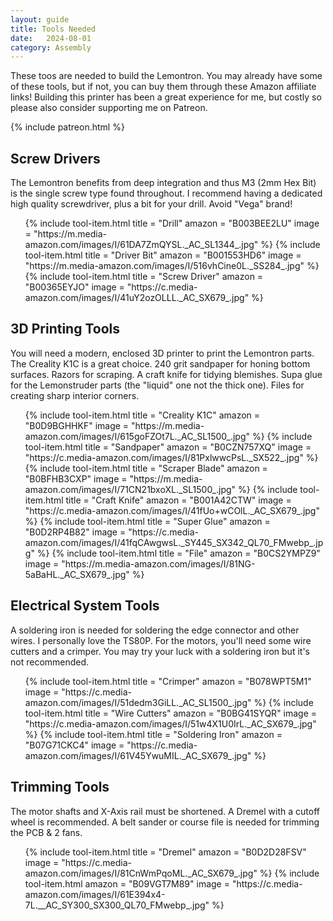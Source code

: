```yaml
---
layout: guide
title: Tools Needed
date:   2024-08-01
category: Assembly
---
```


These toos are needed to build the Lemontron. You may already have some of these tools, but if not, you can buy them
through these Amazon affiliate links! Building this printer has been a great experience for me, but costly so please
also consider supporting me on Patreon.

{% include patreon.html %}

## Screw Drivers

The Lemontron benefits from deep integration and thus M3 (2mm Hex Bit) is the single screw type found throughout. I
recommend having a dedicated high quality screwdriver, plus a bit for your drill. Avoid "Vega" brand!

<ul class="tool-links">
{% include tool-item.html
title = "Drill"
amazon = "B003BEE2LU"
image = "https://m.media-amazon.com/images/I/61DA7ZmQYSL._AC_SL1344_.jpg"
%}
{% include tool-item.html
title = "Driver Bit"
amazon = "B001553HD6"
image = "https://m.media-amazon.com/images/I/516vhCine0L._SS284_.jpg"
%}
{% include tool-item.html
title = "Screw Driver"
amazon = "B00365EYJO"
image = "https://c.media-amazon.com/images/I/41uY2ozOLLL._AC_SX679_.jpg"
%}
</ul>

## 3D Printing Tools

You will need a modern, enclosed 3D printer to print the Lemontron parts. The Creality K1C is a great choice. 240 grit
sandpaper for honing bottom surfaces. Razors for scraping. A craft knife for tidying blemishes. Supa glue for the
Lemonstruder parts (the "liquid" one not the thick one). Files for creating sharp interior corners.

<ul class="tool-links">
{% include tool-item.html
title = "Creality K1C"
amazon = "B0D9BGHHKF"
image = "https://m.media-amazon.com/images/I/615goFZOt7L._AC_SL1500_.jpg"
%}
{% include tool-item.html
title = "Sandpaper"
amazon = "B0CZN757XQ"
image = "https://c.media-amazon.com/images/I/81PxlwwcPsL._SX522_.jpg"
%}
{% include tool-item.html
title = "Scraper Blade"
amazon = "B0BFHB3CXP"
image = "https://m.media-amazon.com/images/I/71CN21bxoXL._SL1500_.jpg"
%}
{% include tool-item.html
title = "Craft Knife"
amazon = "B001A42CTW"
image = "https://c.media-amazon.com/images/I/41fUo+wCOlL._AC_SX679_.jpg"
%}
{% include tool-item.html
title = "Super Glue"
amazon = "B0D2RP4B82"
image = "https://c.media-amazon.com/images/I/41fqCAwgwsL._SY445_SX342_QL70_FMwebp_.jpg"
%}
{% include tool-item.html
title = "File"
amazon = "B0CS2YMPZ9"
image = "https://m.media-amazon.com/images/I/81NG-5aBaHL._AC_SX679_.jpg"
%}
</ul>

## Electrical System Tools

A soldering iron is needed for soldering the edge connector and other wires. I personally love the TS80P. For the
motors, you'll need some wire cutters and a crimper. You may try your luck with a soldering iron but
it's not recommended.

<ul class="tool-links">
{% include tool-item.html
title = "Crimper"
amazon = "B078WPT5M1"
image = "https://c.media-amazon.com/images/I/51dedm3GiLL._AC_SL1500_.jpg"
%}
{% include tool-item.html
title = "Wire Cutters"
amazon = "B0BG41SYQR"
image = "https://c.media-amazon.com/images/I/51w4X1U0IrL._AC_SX679_.jpg"
%}
{% include tool-item.html
title = "Soldering Iron"
amazon = "B07G71CKC4"
image = "https://c.media-amazon.com/images/I/61V45YwuMIL._AC_SX679_.jpg"
%}

</ul>

## Trimming Tools

The motor shafts and X-Axis rail must be shortened. A Dremel with a cutoff wheel is recommended. A belt sander or course
file is needed for trimming the PCB & 2 fans.

<ul class="tool-links">
{% include tool-item.html
title = "Dremel"
amazon = "B0D2D28FSV"
image = "https://c.media-amazon.com/images/I/81CnWmPqoML._AC_SX679_.jpg"
%}
{% include tool-item.html
amazon = "B09VGT7M89"
image = "https://c.media-amazon.com/images/I/61E394x4-7L.__AC_SY300_SX300_QL70_FMwebp_.jpg"
%}
</ul>